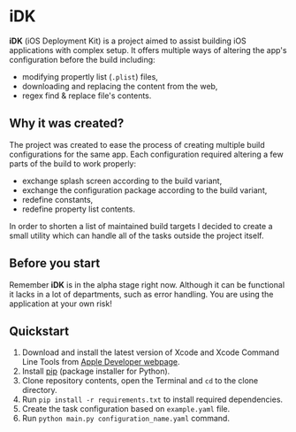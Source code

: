 # iDK

**iDK** (iOS Deployment Kit) is a project aimed to assist building iOS applications with complex setup. It offers multiple ways of altering the app's configuration before the build including:

- modifying propertly list (`.plist`) files,
- downloading and replacing the content from the web,
- regex find & replace file's contents.

## Why it was created?

The project was created to ease the process of creating multiple build configurations for the same app. Each configuration required altering a few parts of the build to work properly:

- exchange splash screen according to the build variant,
- exchange the configuration package according to the build variant,
- redefine constants,
- redefine property list contents.

In order to shorten a list of maintained build targets I decided to create a small utility which can handle all of the tasks outside the project itself.

## Before you start

Remember **iDK** is in the alpha stage right now. Although it can be functional it lacks in a lot of departments, such as error handling. You are using the application at your own risk!

## Quickstart

1. Download and install the latest version of Xcode and Xcode Command Line Tools from [Apple Developer webpage](https://developer.apple.com/downloads/index.action).
2. Install [pip](https://pip.pypa.io/en/stable/installing.html) (package installer for Python).
3. Clone repository contents, open the Terminal and `cd` to the clone directory.
4. Run `pip install -r requirements.txt` to install required dependencies.
5. Create the task configuration based on `example.yaml` file.
6. Run `python main.py configuration_name.yaml` command.

